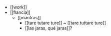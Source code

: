 - [[work]]
- [[flancia]]
  - [[mantras]]
    - [[tare tutare ture]] ~ [[tare tuttare ture]]
    - [[las jaras, qué jaras]]?
